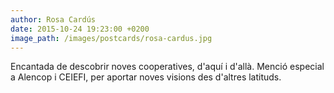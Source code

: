 ```yaml
---
author: Rosa Cardús
date: 2015-10-24 19:23:00 +0200
image_path: /images/postcards/rosa-cardus.jpg
---
```

Encantada de descobrir noves cooperatives, d'aquí i d'allà. Menció especial a Alencop i CEIEFI, per aportar noves visions des d'altres latituds.
